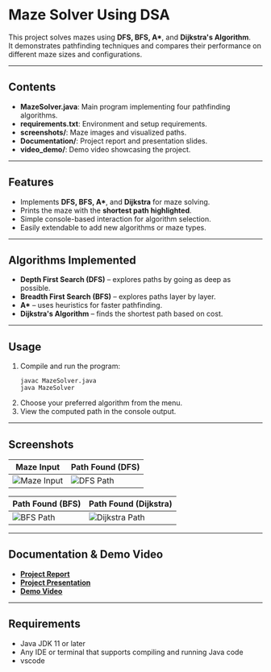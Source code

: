 # Maze Solver Using DSA

This project solves mazes using **DFS, BFS, A\***, and **Dijkstra's Algorithm**.  
It demonstrates pathfinding techniques and compares their performance on different maze sizes and configurations.

---

## Contents
- **MazeSolver.java**: Main program implementing four pathfinding algorithms.
- **requirements.txt**: Environment and setup requirements.
- **screenshots/**: Maze images and visualized paths.
- **Documentation/**: Project report and presentation slides.
- **video_demo/**: Demo video showcasing the project.

---

## Features
- Implements **DFS, BFS, A\***, and **Dijkstra** for maze solving.
- Prints the maze with the **shortest path highlighted**.
- Simple console-based interaction for algorithm selection.
- Easily extendable to add new algorithms or maze types.

---

## Algorithms Implemented
- **Depth First Search (DFS)** – explores paths by going as deep as possible.
- **Breadth First Search (BFS)** – explores paths layer by layer.
- **A\*** – uses heuristics for faster pathfinding.
- **Dijkstra's Algorithm** – finds the shortest path based on cost.

---

## Usage
1. Compile and run the program:
    ```
    javac MazeSolver.java
    java MazeSolver
    ```
2. Choose your preferred algorithm from the menu.
3. View the computed path in the console output.

---

## Screenshots

| **Maze Input** | **Path Found (DFS)** |
|----------------|----------------------|
| ![Maze Input](screenshots/maze_input.png) | ![DFS Path](screenshots/maze_dfs.png) |

| **Path Found (BFS)** | **Path Found (Dijkstra)** |
|----------------------|---------------------------|
| ![BFS Path](screenshots/maze_bfs.png) | ![Dijkstra Path](screenshots/maze_dijkstra.png) |

---

## Documentation & Demo Video
- **[Project Report](Documentation/maze.docx)**
- **[Project Presentation](Documentation/MAZE%20SOLVER.pptx)**
- **[Demo Video](video_demo/mazesolverdemovideo.mp4)**

---

## Requirements
- Java JDK 11 or later
- Any IDE or terminal that supports compiling and running Java code
- vscode
